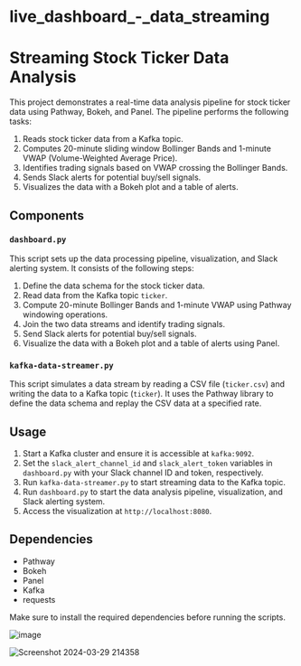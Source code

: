 # live_dashboard_-_data_streaming
# Streaming Stock Ticker Data Analysis

This project demonstrates a real-time data analysis pipeline for stock ticker data using Pathway, Bokeh, and Panel. The pipeline performs the following tasks:

1. Reads stock ticker data from a Kafka topic.
2. Computes 20-minute sliding window Bollinger Bands and 1-minute VWAP (Volume-Weighted Average Price).
3. Identifies trading signals based on VWAP crossing the Bollinger Bands.
4. Sends Slack alerts for potential buy/sell signals.
5. Visualizes the data with a Bokeh plot and a table of alerts.

## Components

### `dashboard.py`

This script sets up the data processing pipeline, visualization, and Slack alerting system. It consists of the following steps:

1. Define the data schema for the stock ticker data.
2. Read data from the Kafka topic `ticker`.
3. Compute 20-minute Bollinger Bands and 1-minute VWAP using Pathway windowing operations.
4. Join the two data streams and identify trading signals.
5. Send Slack alerts for potential buy/sell signals.
6. Visualize the data with a Bokeh plot and a table of alerts using Panel.

### `kafka-data-streamer.py`

This script simulates a data stream by reading a CSV file (`ticker.csv`) and writing the data to a Kafka topic (`ticker`). It uses the Pathway library to define the data schema and replay the CSV data at a specified rate.

## Usage

1. Start a Kafka cluster and ensure it is accessible at `kafka:9092`.
2. Set the `slack_alert_channel_id` and `slack_alert_token` variables in `dashboard.py` with your Slack channel ID and token, respectively.
3. Run `kafka-data-streamer.py` to start streaming data to the Kafka topic.
4. Run `dashboard.py` to start the data analysis pipeline, visualization, and Slack alerting system.
5. Access the visualization at `http://localhost:8080`.

## Dependencies

- Pathway
- Bokeh
- Panel
- Kafka
- requests

Make sure to install the required dependencies before running the scripts.

![image](https://github.com/SharmilaKamalakannan/live_dashboard_-_data_streaming/assets/110477268/5d224c3f-f8b4-4b3a-b010-1f7665f809f2)

![Screenshot 2024-03-29 214358](https://github.com/SharmilaKamalakannan/live_dashboard_-_data_streaming/assets/110477268/de444a35-0e76-44c5-93c1-4f6f25c1c484)
